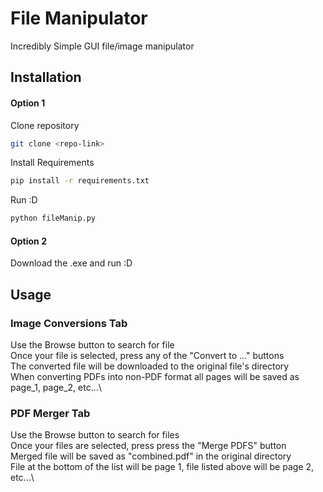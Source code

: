 # File Manipulator

Incredibly Simple GUI file/image manipulator

## Installation

####   Option 1

Clone repository
```bash
git clone <repo-link>
```
Install Requirements
```bash
pip install -r requirements.txt
```
Run :D
```bash
python fileManip.py
```

####   Option 2

Download the .exe and run :D
    
## Usage

### Image Conversions Tab
Use the Browse button to search for file\
Once your file is selected, press any of the "Convert to ..." buttons\
The converted file will be downloaded to the original file's directory\
When converting PDFs into non-PDF format all pages will be saved as page_1, page_2, etc...\

### PDF Merger Tab
Use the Browse button to search for files\
Once your files are selected, press press the "Merge PDFS" button\
Merged file will be saved as "combined.pdf" in the original directory\
File at the bottom of the list will be page 1, file listed above will be page 2, etc...\

